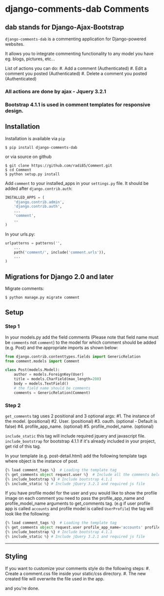 # django-comments-dab Comments
## dab stands for Django-Ajax-Bootstrap

`django-comments-dab` is a commenting application for Django-powered websites.

It allows you to integrate commenting functionality to any model you have eg. blogs, pictures, etc...

List of actions you can do:
#. Add a comment (Authenticated)
#. Edit a comment you posted (Authenticated)
#. Delete a comment you posted (Authenticated)

### All actions are done by ajax - Jquery 3.2.1
### Bootstrap 4.1.1 is used in comment templates for responsive design.


## Installation

Installation is available via `pip`

`$ pip install django-comments-dab`

or via source on github

```
$ git clone https://github.com/radi85/Comment.git
$ cd Comment
$ python setup.py install
```

Add `comment` to your installed_apps in your `settings.py` file. It should be added after `django.contrib.auth`:

```python
INSTALLED_APPS = (
	'django.contrib.admin',
	'django.contrib.auth',
	...
	'comment',
	..
)
```

In your urls.py:

```python
urlpatterns = patterns('',
    ...
    path('comment/', include('comment.urls')),
    ...
)
```


## Migrations for Django 2.0 and later

Migrate comments:
```
$ python manage.py migrate comment
```


## Setup

### Step 1
In your models.py add the field comments (Please note that field name must be `comments` not `comment`) to the model for which comment should be added (e.g. Post) and the appropriate imports as shown below:

```python
from django.contrib.contenttypes.fields import GenericRelation
from comment.models import Comment

class Post(models.Model):
	author = models.ForeignKey(User)
	title = models.CharField(max_length=200)
	body = models.TextField()
	# the field name should be comments
	comments = GenericRelation(Comment)
```

### Step 2
`get_comments` tag uses 2 positional and 3 optional args:
#1. The instance of the model. (positional)
#2. User. (positional)
#3. oauth. (optional - Default is false)
#4. profile_app_name. (optional)
#5. profile_model_name. (optional)


`include_static` this tag will include required jquery and javascript file.
`include_bootstrap` for bootstrap 4.1.1 if it's already included in your project, get rid of this tag.

In your template (e.g. post-detail.html) add the following template tags where object is the instance of post.

```python
{% load comment_tags %}  # Loading the template tag
{% get_comments object request.user %}  # Include all the comments belonging to a certain object
{% include_bootstrap %} # Include bootstrap 4.1.1
{% include_static %} # Include jQuery 3.2.1 and required js file
```
If you have profile model for the user and you would like to show the profile image on each comment you need to pass the profile_app_name and profile_model_name arguments to get_comments tag. (e.g if user profile app is called `accounts` and profile model is called `UserProfile`) the tag will look like the following:

```python
{% load comment_tags %}  # Loading the template tag
{% get_comments object request.user profile_app_name='accounts' profile_model_name='userprofile'%}  # Include all the comments belonging to a certain object
{% include_bootstrap %} # Include bootstrap 4.1.1
{% include_static %} # Include jQuery 3.2.1 and required js file
```

---


## Styling
If you want to customize your comments style do the following steps:
#. Create a comment.css file inside your static/css directory.
#. The new created file will overwrite the file used in the app.


and you're done.